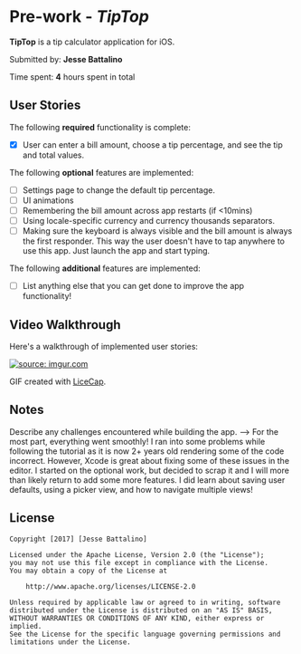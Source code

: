 # Pre-work - *TipTop*

**TipTop** is a tip calculator application for iOS.

Submitted by: **Jesse Battalino**

Time spent: **4** hours spent in total

## User Stories

The following **required** functionality is complete:

* [X] User can enter a bill amount, choose a tip percentage, and see the tip and total values.


The following **optional** features are implemented:
* [ ] Settings page to change the default tip percentage.
* [ ] UI animations
* [ ] Remembering the bill amount across app restarts (if <10mins)
* [ ] Using locale-specific currency and currency thousands separators.
* [ ] Making sure the keyboard is always visible and the bill amount is always the first responder. This way the user doesn't have to tap anywhere to use this app. Just launch the app and start typing.

The following **additional** features are implemented:

- [ ] List anything else that you can get done to improve the app functionality!

## Video Walkthrough 

Here's a walkthrough of implemented user stories:

<a href="http://imgur.com/LeC17Pr"><img src="http://i.imgur.com/LeC17Pr.gif" title="source: imgur.com" /></a>

GIF created with [LiceCap](http://www.cockos.com/licecap/).

## Notes

Describe any challenges encountered while building the app.
--> For the most part, everything went smoothly! I ran into some problems while following the tutorial 
as it is now 2+ years old rendering some of the code incorrect. However, Xcode is great about fixing some of these 
issues in the editor. I started on the optional work, but decided to scrap it and I will more than likely return to add 
some more features. I did learn about saving user defaults, using a picker view, and how to navigate multiple views!

## License

    Copyright [2017] [Jesse Battalino]

    Licensed under the Apache License, Version 2.0 (the "License");
    you may not use this file except in compliance with the License.
    You may obtain a copy of the License at

        http://www.apache.org/licenses/LICENSE-2.0

    Unless required by applicable law or agreed to in writing, software
    distributed under the License is distributed on an "AS IS" BASIS,
    WITHOUT WARRANTIES OR CONDITIONS OF ANY KIND, either express or implied.
    See the License for the specific language governing permissions and
    limitations under the License.
